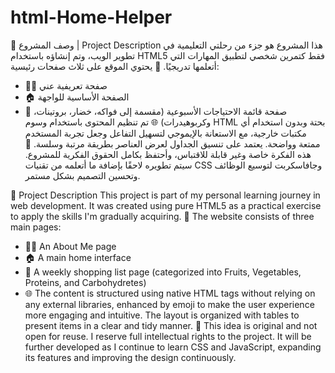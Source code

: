 # html-Home-Helper
🧾 وصف المشروع | Project Description
هذا المشروع هو جزء من رحلتي التعليمية في تطوير الويب، وتم إنشاؤه باستخدام HTML5 فقط كتمرين شخصي لتطبيق المهارات التي أتعلمها تدريجيًا.
📁 يحتوي الموقع على ثلاث صفحات رئيسية:
- 🧑‍💻 صفحة تعريفية عني
- 🏠 الصفحة الأساسية للواجهة
- 🛒 صفحة قائمة الاحتياجات الأسبوعية (مقسمة إلى فواكه، خضار، بروتينات، وكربوهيدرات)
🌐 تم تنظيم المحتوى باستخدام وسوم HTML بحتة وبدون استخدام أي مكتبات خارجية، مع الاستعانة بالإيموجي لتسهيل التفاعل وجعل تجربة المستخدم ممتعة وواضحة. يعتمد على تنسيق الجداول لعرض العناصر بطريقة مرتبة وسلسة.
🚀 هذه الفكرة خاصة وغير قابلة للاقتباس، وأحتفظ بكامل الحقوق الفكرية للمشروع.
سيتم تطويره لاحقًا بإضافة ما أتعلمه من تقنيات CSS وجافاسكربت لتوسيع الوظائف وتحسين التصميم بشكل مستمر.






🧾 Project Description
This project is part of my personal learning journey in web development.
It was created using pure HTML5 as a practical exercise to apply the skills I'm gradually acquiring.
📁 The website consists of three main pages:
- 🧑‍💻 An About Me page
- 🏠 A main home interface
- 🛒 A weekly shopping list page (categorized into Fruits, Vegetables, Proteins, and Carbohydretes)
- 🌐 The content is structured using native HTML tags without relying on any external libraries, enhanced by emoji to make the user experience more engaging and intuitive. The layout is organized with tables to present items in a clear and tidy manner.
🚀 This idea is original and not open for reuse. I reserve full intellectual rights to the project.
It will be further developed as I continue to learn CSS and JavaScript, expanding its features and improving the design continuously.


